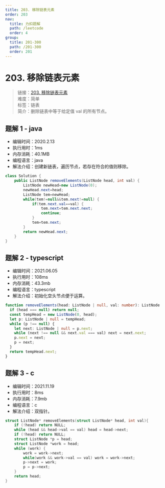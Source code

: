 ```yaml
---
title: 203. 移除链表元素
order: 203
nav:
  title: 力扣题解
  path: /leetcode
  order: 4
group:
  title: 201-300
  path: /201-300
  order: 201
---
```


# 203. 移除链表元素

> 链接：[203. 移除链表元素](https://leetcode-cn.com/problems/remove-linked-list-elements/)  
> 难度：简单  
> 标签：链表  
> 简介：删除链表中等于给定值 val 的所有节点。

## 题解 1 - java

- 编辑时间：2020.2.13
- 执行用时：1ms
- 内存消耗：40.1MB
- 编程语言：java
- 解法介绍：创建新链表，遍历节点，若存在符合的值则移除。

```java
class Solution {
    public ListNode removeElements(ListNode head, int val) {
        ListNode newHead=new ListNode(0);
        newHead.next=head;
        ListNode tem=newHead;
        while(tem!=null&&tem.next!=null) {
        	if(tem.next.val==val) {
        		tem.next=tem.next.next;
                continue;
        	}
        	tem=tem.next;
        }
        return newHead.next;
    }
}
```

## 题解 2 - typescript

- 编辑时间：2021.06.05
- 执行用时：108ms
- 内存消耗：43.3mb
- 编程语言：typescript
- 解法介绍：初始化空头节点便于运算。

```typescript
function removeElements(head: ListNode | null, val: number): ListNode | null {
  if (head === null) return null;
  const tempHead = new ListNode(0, head);
  let p: ListNode | null = tempHead;
  while (p !== null) {
    let next: ListNode | null = p.next;
    while (next !== null && next.val === val) next = next.next;
    p.next = next;
    p = next;
  }
  return tempHead.next;
}
```

## 题解 3 - c

- 编辑时间：2021.11.19
- 执行用时：8ms
- 内存消耗：7.9mb
- 编程语言：c
- 解法介绍：双指针。

```c
struct ListNode* removeElements(struct ListNode* head, int val){
    if (!head) return NULL;
    while (head && head->val == val) head = head->next;
    if (!head) return NULL;
    struct ListNode *p = head;
    struct ListNode *work = head;
    while (work) {
        work = work->next;
        while(work && work->val == val) work = work->next;
        p->next = work;
        p = p->next;
    }
    return head;
}
```
